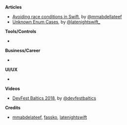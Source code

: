 **Articles**

* [Avoiding race conditions in Swift](https://medium.com/swiftcairo/avoiding-race-conditions-in-swift-9ccef0ec0b26), by [@mmabdellateef](https://twitter.com/mmabdellateef)
* [Unknown Enum Cases](https://www.latenightswift.com/2019/02/04/unknown-enum-cases/), by [@latenightswift_](https://twitter.com/latenightswift_)

**Tools/Controls**

* 

**Business/Career**

* 

**UI/UX**

* 

**Videos**

* [DevFest Baltics 2018](https://www.youtube.com/playlist?reload=9&list=PLCH-unMwtd7aJ6RJm9LGjqP45c9GXnIM2), by [@devfestbaltics](https://twitter.com/devfestbaltics)

**Credits**

* [mmabdelateef](https://github.com/mmabdelateef), [fassko](https://github.com/fassko), [latenightswift](https://github.com/latenightswift)
